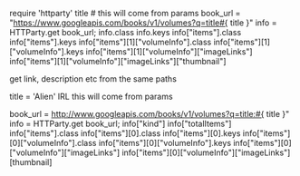 require 'httparty'
title # this will come from params
book_url = "https://www.googleapis.com/books/v1/volumes?q=title#{ title }"
info = HTTParty.get book_url;
info.class 
info.keys
info["items"].class
info["items"].keys
info["items"][1]["volumeInfo"].class
info["items"][1]["volumeInfo"].keys
info["items"][1]["volumeInfo"]["imageLinks"]
info["items"][1]["volumeInfo"]["imageLinks"]["thumbnail"]

get link, description etc from the same paths




title = 'Alien' IRL this will come from params

book_url = http://www.googleapis.com/books/v1/volumes?q=title:#{ title }"
info = HTTParty.get book_url;
info["kind"]
info["totalItems"]
info["items"].class
info["items"][0].class
info["items"][0].keys
info["items"][0]["volumeInfo"].class
info["items"][0]["volumeInfo"].keys
info["items"][0]["volumeInfo"]["imageLinks"]
info["items"][0]["volumeInfo"]["imageLinks"][thumbnail]